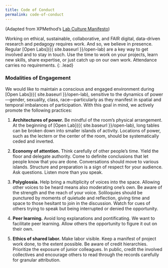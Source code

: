 ```yaml
---
title: Code of Conduct
permalink: code-of-conduct
---
```


(Adapted from XPMethod’s [Lab Culture
Manifesto](http://xpmethod.plaintext.in/lab-culture.html))

Working on ethical, sustainable, collaborative, and FAIR digital, data-driven
research and pedagogy requires work. And so, we believe in presence. Regular
[Open Labs]({{ site.baseurl }}/open-lab) are a key way to get involved and to stay in touch. Use the
time to work on your projects, learn new skills, share expertise, or just
catch up on our own work. Attendance carries no requirements.
{: .lead}

### Modalities of Engagement

We would like to maintain a conscious and engaged environment during [Open
Labs]({{ site.baseurl }}/open-lab), sensitive to the dynamics of power—gender, sexuality, class,
race—particularly as they manifest in spatial and temporal imbalances of
participation. With this goal in mind, we actively promote the following
practices:

1. **Architectures of power.** Be mindful of the room’s physical arrangement.
   At the beginning of [Open Lab]({{ site.baseurl }}/open-lab), long tables can be broken down into
   smaller islands of activity. Locations of power, such as the lectern or the
   center of the room, should be systematically ceded and inverted.

2. **Economy of attention.** Think carefully of other people’s time. Yield the
   floor and delegate authority. Come to definite conclusions that let people
   know that you are done. Conversations should move to various islands.
   Structure and preparation is a sign of respect for your audience. Ask
   questions. Listen more than you speak.

3. **Polyglossia.** Help bring a multiplicity of voices into the space.
   Allowing other voices to be heard means also moderating one’s own. Be aware
   of the strength and the reach of your voice. Soliloquies should be
   punctured by moments of quietude and reflection, giving time and space to
   those hesitant to join in the discussion. Watch for cues of others trying
   to speak but being interrupted or denied the opportunity.

4. **Peer learning.** Avoid long explanations and pontificating. We want to
   facilitate peer learning. Allow others the opportunity to figure it out on
   their own.

5. **Ethics of shared labor.** Make labor visible. Keep a manifest of project
   work done, to the extent possible.  Be aware of credit hierarchies.
   Prioritize the exposure of junior colleagues. In public, credit the
   involved collectives and encourage others to read through the records
   carefully for granular attribution.
